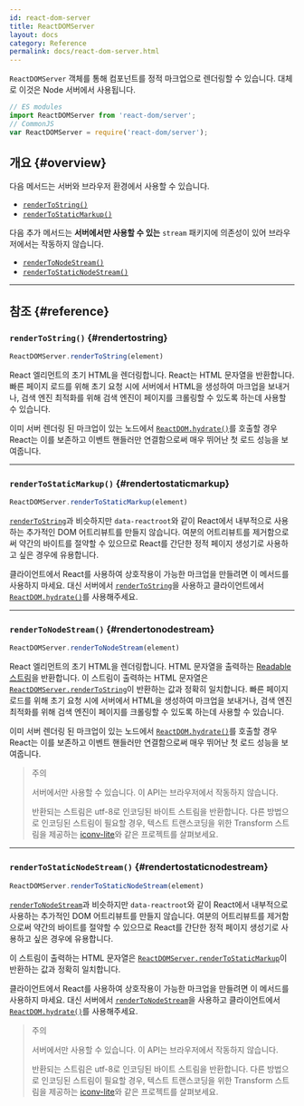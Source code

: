 ```yaml
---
id: react-dom-server
title: ReactDOMServer
layout: docs
category: Reference
permalink: docs/react-dom-server.html
---
```


`ReactDOMServer` 객체를 통해 컴포넌트를 정적 마크업으로 렌더링할 수 있습니다. 대체로 이것은 Node 서버에서 사용됩니다.

```js
// ES modules
import ReactDOMServer from 'react-dom/server';
// CommonJS
var ReactDOMServer = require('react-dom/server');
```

## 개요 {#overview}

다음 메서드는 서버와 브라우저 환경에서 사용할 수 있습니다.

- [`renderToString()`](#rendertostring)
- [`renderToStaticMarkup()`](#rendertostaticmarkup)

다음 추가 메서드는 **서버에서만 사용할 수 있는** `stream` 패키지에 의존성이 있어 브라우저에서는 작동하지 않습니다.

- [`renderToNodeStream()`](#rendertonodestream)
- [`renderToStaticNodeStream()`](#rendertostaticnodestream)

* * *

## 참조 {#reference}

### `renderToString()` {#rendertostring}

```javascript
ReactDOMServer.renderToString(element)
```

React 엘리먼트의 초기 HTML을 렌더링합니다. React는 HTML 문자열을 반환합니다. 빠른 페이지 로드를 위해 초기 요청 시에 서버에서 HTML을 생성하여 마크업을 보내거나, 검색 엔진 최적화를 위해 검색 엔진이 페이지를 크롤링할 수 있도록 하는데 사용할 수 있습니다.

이미 서버 렌더링 된 마크업이 있는 노드에서 [`ReactDOM.hydrate()`](/docs/react-dom.html#hydrate)를 호출할 경우 React는 이를 보존하고 이벤트 핸들러만 연결함으로써 매우 뛰어난 첫 로드 성능을 보여줍니다.

* * *

### `renderToStaticMarkup()` {#rendertostaticmarkup}

```javascript
ReactDOMServer.renderToStaticMarkup(element)
```

[`renderToString`](#rendertostring)과 비슷하지만 `data-reactroot`와 같이 React에서 내부적으로 사용하는 추가적인 DOM 어트리뷰트를 만들지 않습니다. 여분의 어트리뷰트를 제거함으로써 약간의 바이트를 절약할 수 있으므로 React를 간단한 정적 페이지 생성기로 사용하고 싶은 경우에 유용합니다.

클라이언트에서 React를 사용하여 상호작용이 가능한 마크업을 만들려면 이 메서드를 사용하지 마세요. 대신 서버에서 [`renderToString`](#rendertostring)을 사용하고 클라이언트에서 [`ReactDOM.hydrate()`](/docs/react-dom.html#hydrate)를 사용해주세요.

* * *

### `renderToNodeStream()` {#rendertonodestream}

```javascript
ReactDOMServer.renderToNodeStream(element)
```

React 엘리먼트의 초기 HTML을 렌더링합니다. HTML 문자열을 출력하는 [Readable 스트림](https://nodejs.org/api/stream.html#stream_readable_streams)을 반환합니다. 이 스트림이 출력하는 HTML 문자열은 [`ReactDOMServer.renderToString`](#rendertostring)이 반환하는 값과 정확히 일치합니다. 빠른 페이지 로드를 위해 초기 요청 시에 서버에서 HTML을 생성하여 마크업을 보내거나, 검색 엔진 최적화를 위해 검색 엔진이 페이지를 크롤링할 수 있도록 하는데 사용할 수 있습니다.

이미 서버 렌더링 된 마크업이 있는 노드에서 [`ReactDOM.hydrate()`](/docs/react-dom.html#hydrate)를 호출할 경우 React는 이를 보존하고 이벤트 핸들러만 연결함으로써 매우 뛰어난 첫 로드 성능을 보여줍니다.

> 주의
>
> 서버에서만 사용할 수 있습니다. 이 API는 브라우저에서 작동하지 않습니다.
>
> 반환되는 스트림은 utf-8로 인코딩된 바이트 스트림을 반환합니다. 다른 방법으로 인코딩된 스트림이 필요할 경우, 텍스트 트랜스코딩을 위한 Transform 스트림을 제공하는 [iconv-lite](https://www.npmjs.com/package/iconv-lite)와 같은 프로젝트를 살펴보세요.

* * *

### `renderToStaticNodeStream()` {#rendertostaticnodestream}

```javascript
ReactDOMServer.renderToStaticNodeStream(element)
```

[`renderToNodeStream`](#rendertonodestream)과 비슷하지만 `data-reactroot`와 같이 React에서 내부적으로 사용하는 추가적인 DOM 어트리뷰트를 만들지 않습니다. 여분의 어트리뷰트를 제거함으로써 약간의 바이트를 절약할 수 있으므로 React를 간단한 정적 페이지 생성기로 사용하고 싶은 경우에 유용합니다.

이 스트림이 출력하는 HTML 문자열은 [`ReactDOMServer.renderToStaticMarkup`](#rendertostaticmarkup)이 반환하는 값과 정확히 일치합니다.

클라이언트에서 React를 사용하여 상호작용이 가능한 마크업을 만들려면 이 메서드를 사용하지 마세요. 대신 서버에서 [`renderToNodeStream`](#rendertonodestream)을 사용하고 클라이언트에서 [`ReactDOM.hydrate()`](/docs/react-dom.html#hydrate)를 사용해주세요.

> 주의
>
> 서버에서만 사용할 수 있습니다. 이 API는 브라우저에서 작동하지 않습니다.
>
> 반환되는 스트림은 utf-8로 인코딩된 바이트 스트림을 반환합니다. 다른 방법으로 인코딩된 스트림이 필요할 경우, 텍스트 트랜스코딩을 위한 Transform 스트림을 제공하는 [iconv-lite](https://www.npmjs.com/package/iconv-lite)와 같은 프로젝트를 살펴보세요.
